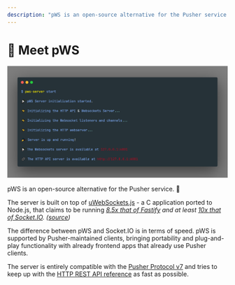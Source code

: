 ```yaml
---
description: "pWS is an open-source alternative for the Pusher service. \U0001F4E1"
---
```


# 📡 Meet pWS

![](.gitbook/assets/carbon-20-.png)

pWS is an open-source alternative for the Pusher service. 📡

The server is built on top of [uWebSockets.js](https://github.com/uNetworking/uWebSockets.js) - a C application ported to Node.js, that claims to be running [_8.5x that of Fastify_](https://alexhultman.medium.com/serving-100k-requests-second-from-a-fanless-raspberry-pi-4-over-ethernet-fdd2c2e05a1e) _and at least_ [_10x that of Socket.IO_](https://medium.com/swlh/100k-secure-websockets-with-raspberry-pi-4-1ba5d2127a23)_. \(_[_source_](https://github.com/uNetworking/uWebSockets.js)_\)_

The difference between pWS and Socket.IO is in terms of speed. pWS is supported by Pusher-maintained clients, bringing portability and plug-and-play functionality with already frontend apps that already use Pusher clients.

The server is entirely compatible with the [Pusher Protocol v7](https://pusher.com/docs/channels/library_auth_reference/pusher-websockets-protocol#version-7-2017-11) and tries to keep up with the [HTTP REST API reference](https://pusher.com/docs/channels/library_auth_reference/rest-api/) as fast as possible.

